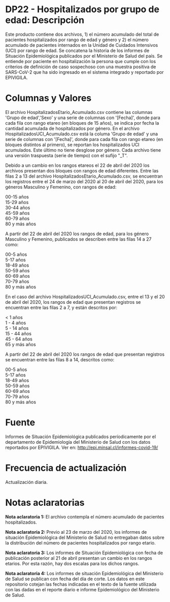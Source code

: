 # DP22 - Hospitalizados por grupo de edad: Descripción
Este producto contiene dos archivos, 1) el número acumulado del total de pacientes hospitalizados por rango de edad y género y  2) el número acumulado de pacientes internados en la Unidad de Cuidados Intensivos (UCI) por rango de edad. Se concatena la historia de los informes de Situación Epidemiológica publicados por el Ministerio de Salud del país.
Se entiende por paciente en hospitalización la persona que cumple con los criterios de definición de caso sospechoso con una muestra positiva de SARS-CoV-2 que ha sido ingresado en el sistema integrado y reportado por EPIVIGILA.
# Columnas y Valores
El archivo HospitalizadosEtario_Acumulado.csv contiene las columnas 'Grupo de edad','Sexo' y una serie de columnas con '[Fecha]', donde para cada fila con rango etareo (en bloques de 15 años), se indica por fecha la cantidad acumulada de hospitalizados por género. En el archivo HospitalizadosUCI_Acumulado.csv está la columa 'Grupo de edad' y una serie de columnas con '[Fecha]', donde para cada fila con rango etareo (en bloques distintos al primero), se reportan los hospitalizados UCI acumulados. Este último no tiene desglose por género. Cada archivo tiene una versión traspuesta (serie de tiempo) con el sufijo "\_T". 

Debido a un cambio en los rangos etareos el 22 de abril del 2020 los archivos presentan dos bloques con rangos de edad diferentes. Entre las filas 2 a 13 del archivo HospitalizadosEtario_Acumulado.csv, se encuentran los registros entre el 24 de marzo del 2020 al 20 de abril del 2020, para los géneros Masculino y Femenino, con rangos de edad:

00-15 años<br/>
15-29 años<br/>
30-44 años<br/>
45-59 años<br/>
60-79 años<br/>
80 y más años<br/>

A partir del 22 de abril del 2020 los rangos de edad, para los género Masculino y Femenino, publicados se describen entre las filas 14 a 27 como:

00-5 años<br/>
5-17 años<br/>
18-49 años<br/>
50-59 años<br/>
60-69 años<br/>
70-79 años<br/>
80 y más años<br/>

En el caso del archivo HospitalizadosUCI_Acumulado.csv, entre el 13 y el 20 de abril del 2020, los rangos de edad que presentan registros se encuentran entre las filas 2 a 7, y están descritos por:

< 1 años<br/>
1 - 4 años<br/>
5 - 14 años<br/>
15 - 44 años<br/>
45 - 64 años<br/>
65 y más años<br/>

A partir del 22 de abril del 2020 los rangos de edad que presentan registros se encuentran entre las filas 8 a 14, descritos como:

00-5 años<br/>
5-17 años<br/>
18-49 años<br/>
50-59 años<br/>
60-69 años<br/>
70-79 años<br/>
80 y más años<br/>

# Fuente

Informes de Situación Epidemiológica publicados períodicamente por el departamento de Epidemiología del Ministerio de Salud con los datos reportados por EPIVIGILA. Ver en: http://epi.minsal.cl/informes-covid-19/

# Frecuencia de actualización

Actualización diaria.

# Notas aclaratorias

**Nota aclaratoria 1:** El archivo contempla el número acumulado de pacientes hospitalizados.

**Nota aclaratoria 2:** Previo al 23 de marzo del 2020, los informes de situación Epidemiológica del Ministerio de Salud no entregaban datos sobre la distribución del número de pacientes hospitalizados por rango etario.

**Nota aclaratoria 3:** Los informes de Situación Epidemiológica con fecha de publicación posterior al 21 de abril presentan un cambio en los rangos etarios. Por esta razón, hay dos escalas para los dichos rangos.

**Nota aclaratoria 4:** Los informes de situación Epidemiológica del Ministerio de Salud se publican con fecha del día de corte. Los datos en este repositorio cotejan las fechas indicadas en el texto de la fuente utilizada con las dadas en el reporte diario e informe Epidemiológico del Ministerio de Salud.
